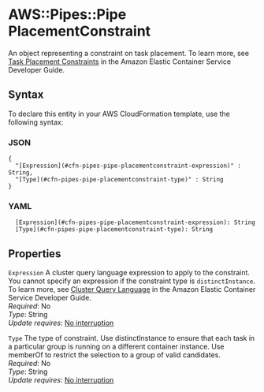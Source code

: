 # AWS::Pipes::Pipe PlacementConstraint<a name="aws-properties-pipes-pipe-placementconstraint"></a>

An object representing a constraint on task placement\. To learn more, see [Task Placement Constraints](https://docs.aws.amazon.com/AmazonECS/latest/developerguide/task-placement-constraints.html) in the Amazon Elastic Container Service Developer Guide\.

## Syntax<a name="aws-properties-pipes-pipe-placementconstraint-syntax"></a>

To declare this entity in your AWS CloudFormation template, use the following syntax:

### JSON<a name="aws-properties-pipes-pipe-placementconstraint-syntax.json"></a>

```
{
  "[Expression](#cfn-pipes-pipe-placementconstraint-expression)" : String,
  "[Type](#cfn-pipes-pipe-placementconstraint-type)" : String
}
```

### YAML<a name="aws-properties-pipes-pipe-placementconstraint-syntax.yaml"></a>

```
  [Expression](#cfn-pipes-pipe-placementconstraint-expression): String
  [Type](#cfn-pipes-pipe-placementconstraint-type): String
```

## Properties<a name="aws-properties-pipes-pipe-placementconstraint-properties"></a>

`Expression`  <a name="cfn-pipes-pipe-placementconstraint-expression"></a>
A cluster query language expression to apply to the constraint\. You cannot specify an expression if the constraint type is `distinctInstance`\. To learn more, see [Cluster Query Language](https://docs.aws.amazon.com/AmazonECS/latest/developerguide/cluster-query-language.html) in the Amazon Elastic Container Service Developer Guide\.   
*Required*: No  
*Type*: String  
*Update requires*: [No interruption](https://docs.aws.amazon.com/AWSCloudFormation/latest/UserGuide/using-cfn-updating-stacks-update-behaviors.html#update-no-interrupt)

`Type`  <a name="cfn-pipes-pipe-placementconstraint-type"></a>
The type of constraint\. Use distinctInstance to ensure that each task in a particular group is running on a different container instance\. Use memberOf to restrict the selection to a group of valid candidates\.   
*Required*: No  
*Type*: String  
*Update requires*: [No interruption](https://docs.aws.amazon.com/AWSCloudFormation/latest/UserGuide/using-cfn-updating-stacks-update-behaviors.html#update-no-interrupt)